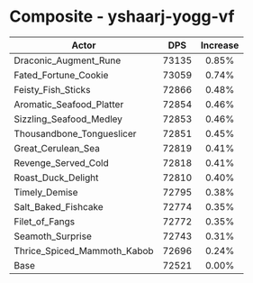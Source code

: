 # Composite - yshaarj-yogg-vf
| Actor | DPS | Increase |
|---|:---:|:---:|
|Draconic_Augment_Rune|73135|0.85%|
|Fated_Fortune_Cookie|73059|0.74%|
|Feisty_Fish_Sticks|72866|0.48%|
|Aromatic_Seafood_Platter|72854|0.46%|
|Sizzling_Seafood_Medley|72853|0.46%|
|Thousandbone_Tongueslicer|72851|0.45%|
|Great_Cerulean_Sea|72819|0.41%|
|Revenge_Served_Cold|72818|0.41%|
|Roast_Duck_Delight|72810|0.40%|
|Timely_Demise|72795|0.38%|
|Salt_Baked_Fishcake|72774|0.35%|
|Filet_of_Fangs|72772|0.35%|
|Seamoth_Surprise|72743|0.31%|
|Thrice_Spiced_Mammoth_Kabob|72696|0.24%|
|Base|72521|0.00%|
